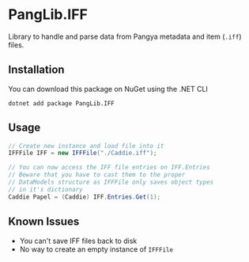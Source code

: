 # PangLib.IFF

Library to handle and parse data from Pangya metadata and item (`.iff`) files.

## Installation

You can download this package on NuGet using the .NET CLI

```
dotnet add package PangLib.IFF
```

## Usage

```cs
// Create new instance and load file into it
IFFFile IFF = new IFFFile("./Caddie.iff");

// You can now access the IFF file entries on IFF.Entries
// Beware that you have to cast them to the proper
// DataModels structure as IFFFile only saves object types
// in it's dictionary
Caddie Papel = (Caddie) IFF.Entries.Get(1);
```

## Known Issues

- You can't save IFF files back to disk
- No way to create an empty instance of `IFFFile`
